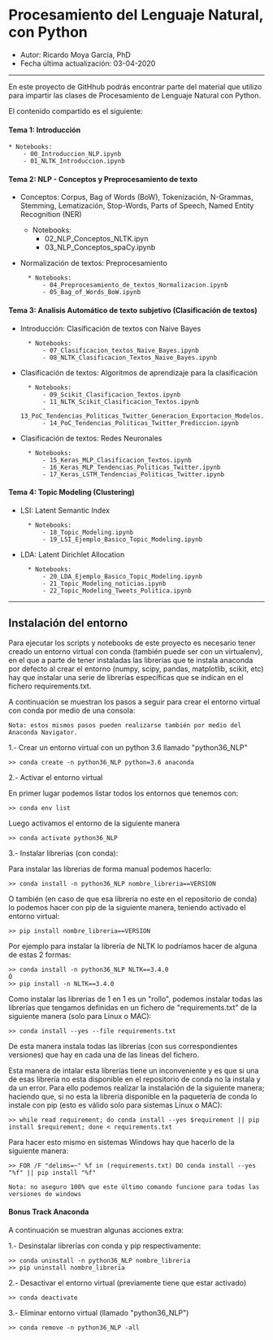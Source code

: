 # Procesamiento del Lenguaje Natural, con Python

* Autor: Ricardo Moya García, PhD
* Fecha última actualización: 03-04-2020


<hr>

En este proyecto de GitHhub podrás encontrar parte del material que utilizo para impartir las clases de Procesamiento
 de Lenguaje Natural con Python.


El contenido compartido es el siguiente: 


#### Tema 1: Introducción

    * Notebooks:
        - 00_Introduccion_NLP.ipynb
        - 01_NLTK_Introduccion.ipynb

#### Tema 2: NLP - Conceptos y Preprocesamiento de texto

* Conceptos: Corpus, Bag of Words (BoW), Tokenización, N-Grammas, Stemming, Lematización, Stop-Words, Parts of 
Speech, Named Entity Recognition (NER)


    * Notebooks:
        - 02_NLP_Conceptos_NLTK.ipyn
        - 03_NLP_Conceptos_spaCy.ipynb

* Normalización de textos: Preprocesamiento


        * Notebooks:
            - 04_Preprocesamiento_de_textos_Normalizacion.ipynb
            - 05_Bag_of_Words_BoW.ipynb


#### Tema 3: Analisis Automático de texto subjetivo (Clasificación de textos)

* Introducción: Clasificación de textos con Naive Bayes


        * Notebooks:
            - 07_Clasificacion_textos_Naive_Bayes.ipynb
            - 08_NLTK_Clasificacion_Textos_Naive_Bayes.ipynb

* Clasificación de textos: Algoritmos de aprendizaje para la clasificación


        * Notebooks:
            - 09_Scikit_Clasificacion_Textos.ipynb
            - 11_NLTK_Scikit_Clasificacion_Textos.ipynb
            - 13_PoC_Tendencias_Politicas_Twitter_Generacion_Exportacion_Modelos.ipynb
            - 14_PoC_Tendencias_Politicas_Twitter_Prediccion.ipynb

* Clasificación de textos: Redes Neuronales


        * Notebooks:
            - 15_Keras_MLP_Clasificacion_Textos.ipynb
            - 16_Keras_MLP_Tendencias_Politicas_Twitter.ipynb
            - 17_Keras_LSTM_Tendencias_Politicas_Twitter.ipynb

#### Tema 4: Topic Modeling (Clustering)

* LSI: Latent Semantic Index


        * Notebooks:
            - 18_Topic_Modeling.ipynb
            - 19_LSI_Ejemplo_Basico_Topic_Modeling.ipynb

* LDA: Latent Dirichlet Allocation


        * Notebooks:
            - 20_LDA_Ejemplo_Basico_Topic_Modeling.ipynb
            - 21_Topic_Modeling_noticias.ipynb
            - 22_Topic_Modeling_Tweets_Politica.ipynb


<hr>


## Instalación del entorno

Para ejecutar los scripts y notebooks de este proyecto es necesario tener creado un entorno virtual con conda 
(también puede ser con un virtualenv), en el que a parte de tener instaladas las librerías que te instala anaconda 
por defecto al crear el entorno (numpy, scipy, pandas, matplotlib, scikit, etc) hay que instalar una serie de 
librerías específicas que se indican en el fichero requirements.txt.

A continuación se muestran los pasos a seguir para crear el entorno virtual con conda por medio de una consola:

`Nota: estos mismos pasos pueden realizarse también por medio del Anaconda Navigator.`

1.- Crear un entorno virtual con un python 3.6 llamado "python36_NLP"

```
>> conda create -n python36_NLP python=3.6 anaconda
```
2.- Activar el entorno virtual

En primer lugar podemos listar todos los entornos que tenemos con:
```
>> conda env list
```
Luego activamos el entorno de la siguiente manera
```
>> conda activate python36_NLP
```
3.- Instalar librerias (con conda):

Para instalar las librerias de forma manual podemos hacerlo:
```
>> conda install -n python36_NLP nombre_libreria==VERSION
```
O también (en caso de que esa librería no este en el repositorio de conda) lo podemos hacer con pip de la siguiente 
manera, teniendo activado el entorno virtual:
```
>> pip install nombre_libreria==VERSION
```
Por ejemplo para instalar la librería de NLTK lo podríamos hacer de alguna de estas 2 formas:
```
>> conda install -n python36_NLP NLTK==3.4.0
Ó
>> pip install -n NLTK==3.4.0
```
Como instalar las librerías de 1 en 1 es un "rollo", podemos instalar todas las librerías que tengamos definidas en 
un fichero de "requirements.txt" de la siguiente manera (solo para Linux o MAC):
```
>> conda install --yes --file requirements.txt
```
De esta manera instala todas las librerías (con sus correspondientes versiones) que hay en cada una de las lineas del
 fichero.
 
Esta manera de intalar esta librerías tiene un inconveniente y es que si una de esas librería no esta disponible en 
el repositorio de conda no la instala y da un error. Para ello podemos realizar la instalación de la siguiente 
manera; haciendo que, si no esta la librería disponible en la paquetería de conda lo instale con pip (esto es válido 
solo para sistemas Linux o MAC):
```
>> while read requirement; do conda install --yes $requirement || pip install $requirement; done < requirements.txt
```

Para hacer esto mismo en sistemas Windows hay que hacerlo de la siguiente manera:
```
>> FOR /F "delims=~" %f in (requirements.txt) DO conda install --yes "%f" || pip install "%f"
```
`Nota: no aseguro 100% que este último comando funcione para todas las versiones de windows`

#### Bonus Track Anaconda

A continuación se muestran algunas acciones extra:

1.- Desinstalar librerías con conda y pip respectivamente:
```
>> conda uninstall -n python36_NLP nombre_libreria
>> pip uninstall nombre_libreria
```
2.- Desactivar el entorno virtual (previamente tiene que estar activado)
```
>> conda deactivate
```
3.- Eliminar entorno virtual (llamado "python36_NLP")
```
>> conda remove -n python36_NLP -all
```